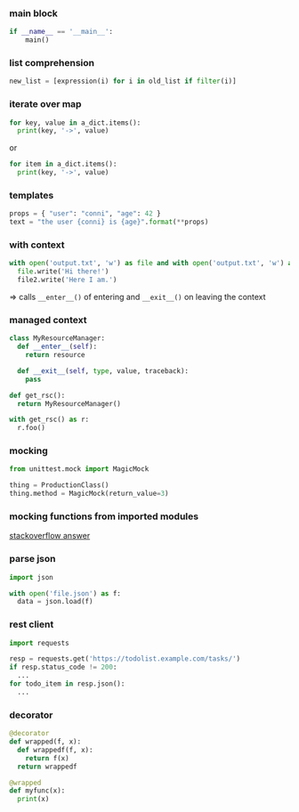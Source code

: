 ### main block

```python
if __name__ == '__main__':
    main()
```

### list comprehension

```python
new_list = [expression(i) for i in old_list if filter(i)]
```

### iterate over map
```python
for key, value in a_dict.items():
  print(key, '->', value)
```

or

```python
for item in a_dict.items():
  print(key, '->', value)
```

### templates

```python
props = { "user": "conni", "age": 42 }
text = "the user {conni} is {age}".format(**props)
```

### with context

```python
with open('output.txt', 'w') as file and with open('output.txt', 'w') as file2:
  file.write('Hi there!')
  file2.write('Here I am.')
```

=> calls ```__enter__()``` of entering and ```__exit__()``` on leaving the context

### managed context
```python
class MyResourceManager:
  def __enter__(self):
    return resource

  def __exit__(self, type, value, traceback):
    pass

def get_rsc():
  return MyResourceManager()

with get_rsc() as r:
  r.foo()
```

### mocking

```python
from unittest.mock import MagicMock

thing = ProductionClass()
thing.method = MagicMock(return_value=3)
```
### mocking functions from imported modules
[stackoverflow answer](https://stackoverflow.com/questions/16134281/python-mocking-a-function-from-an-imported-module)

### parse json

```python
import json

with open('file.json') as f:
  data = json.load(f)
```

### rest client
```python
import requests

resp = requests.get('https://todolist.example.com/tasks/')
if resp.status_code != 200:
  ...
for todo_item in resp.json():
  ...
```

### decorator
```python
@decorator
def wrapped(f, x):
  def wrappedf(f, x):
    return f(x)
  return wrappedf

@wrapped
def myfunc(x):
  print(x)
```
